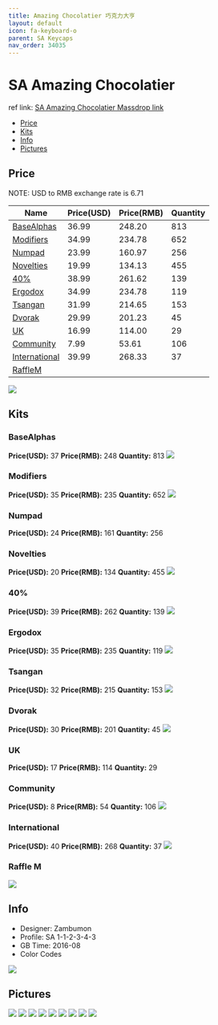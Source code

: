 ```yaml
---
title: Amazing Chocolatier 巧克力大亨
layout: default
icon: fa-keyboard-o
parent: SA Keycaps
nav_order: 34035
---
```


# SA Amazing Chocolatier

ref link: [SA Amazing Chocolatier Massdrop link](https://www.massdrop.com/buy/the-amazing-chocolatier-custom-sa-keycap-set)

* [Price](#price)
* [Kits](#kits)
* [Info](#info)
* [Pictures](#pictures)

## Price

NOTE: USD to RMB exchange rate is 6.71

| Name          | Price(USD)    | Price(RMB)  | Quantity |
| ------------- | ------------- | ----------- | -------- |
|[BaseAlphas](#basealphas)|36.99|248.20|813|
|[Modifiers](#modifiers)|34.99|234.78|652|
|[Numpad](#numpad)|23.99|160.97|256|
|[Novelties](#novelties)|19.99|134.13|455|
|[40%](#40%)|38.99|261.62|139|
|[Ergodox](#ergodox)|34.99|234.78|119|
|[Tsangan](#tsangan)|31.99|214.65|153|
|[Dvorak](#dvorak)|29.99|201.23|45|
|[UK](#uk)|16.99|114.00|29|
|[Community](#community)|7.99|53.61|106|
|[International](#international)|39.99|268.33|37|
|[RaffleM](#rafflem)||||

<img src="{{ 'assets/images/sa-keycaps/amazingchocolatier/price.jpg' | relative_url }}" atl="price" class="image featured">

## Kits
### BaseAlphas
**Price(USD):** 37  **Price(RMB):** 248  **Quantity:** 813
<img src="{{ 'assets/images/sa-keycaps/amazingchocolatier/kits_pics/basealphas.jpg' | relative_url }}" atl="BaseAlphas" class="image featured">

### Modifiers
**Price(USD):** 35  **Price(RMB):** 235  **Quantity:** 652
<img src="{{ 'assets/images/sa-keycaps/amazingchocolatier/kits_pics/modifiers.jpg' | relative_url }}" atl="Modifiers" class="image featured">

### Numpad
**Price(USD):** 24  **Price(RMB):** 161  **Quantity:** 256
### Novelties
**Price(USD):** 20  **Price(RMB):** 134  **Quantity:** 455
<img src="{{ 'assets/images/sa-keycaps/amazingchocolatier/kits_pics/numpadnovelties.jpg' | relative_url }}" atl="Numpad" class="image featured">

### 40%
**Price(USD):** 39  **Price(RMB):** 262  **Quantity:** 139
<img src="{{ 'assets/images/sa-keycaps/amazingchocolatier/kits_pics/40.jpg' | relative_url }}" atl="40%" class="image featured">

### Ergodox
**Price(USD):** 35  **Price(RMB):** 235  **Quantity:** 119
<img src="{{ 'assets/images/sa-keycaps/amazingchocolatier/kits_pics/ergodox.jpg' | relative_url }}" atl="Ergodox" class="image featured">

### Tsangan
**Price(USD):** 32  **Price(RMB):** 215  **Quantity:** 153
<img src="{{ 'assets/images/sa-keycaps/amazingchocolatier/kits_pics/tsangan.jpg' | relative_url }}" atl="Tsangan" class="image featured">

### Dvorak
**Price(USD):** 30  **Price(RMB):** 201  **Quantity:** 45
<img src="{{ 'assets/images/sa-keycaps/amazingchocolatier/kits_pics/dvorak.jpg' | relative_url }}" atl="Dvorak" class="image featured">

### UK
**Price(USD):** 17  **Price(RMB):** 114  **Quantity:** 29
### Community
**Price(USD):**  8  **Price(RMB):** 54  **Quantity:** 106
<img src="{{ 'assets/images/sa-keycaps/amazingchocolatier/kits_pics/ukcommunity.jpg' | relative_url }}" atl="UK" class="image featured">

### International
**Price(USD):** 40  **Price(RMB):** 268  **Quantity:** 37
<img src="{{ 'assets/images/sa-keycaps/amazingchocolatier/kits_pics/international.jpg' | relative_url }}" atl="International" class="image featured">

### Raffle M
<img src="{{ 'assets/images/sa-keycaps/amazingchocolatier/kits_pics/rafflem.png' | relative_url }}" atl="RaffleM" class="image featured">

## Info
* Designer: Zambumon
* Profile: SA 1-1-2-3-4-3
* GB Time: 2016-08
* Color Codes
<img src="{{ 'assets/images/sa-keycaps/amazingchocolatier/colorcodes.jpg' | relative_url }}" atl="color_codes" class="image featured">

## Pictures
<img src="{{ 'assets/images/sa-keycaps/amazingchocolatier/rendering_pics/MD-24022_20160801102302_ecd9f22166e49dcb.png' | relative_url }}" atl="MD-24022_20160801102302_ecd9f22166e49dcb.png" class="image featured">
<img src="{{ 'assets/images/sa-keycaps/amazingchocolatier/rendering_pics/MD-24022_20160801102319_10dff2ae0e0a7ff0.png' | relative_url }}" atl="MD-24022_20160801102319_10dff2ae0e0a7ff0.png" class="image featured">
<img src="{{ 'assets/images/sa-keycaps/amazingchocolatier/rendering_pics/MD-24022_20160801160326_2fd3d74b30fe3f1a.png' | relative_url }}" atl="MD-24022_20160801160326_2fd3d74b30fe3f1a.png" class="image featured">
<img src="{{ 'assets/images/sa-keycaps/amazingchocolatier/rendering_pics/MD-24022_20160801160327_0c36462c7404b984.png' | relative_url }}" atl="MD-24022_20160801160327_0c36462c7404b984.png" class="image featured">
<img src="{{ 'assets/images/sa-keycaps/amazingchocolatier/rendering_pics/MD-24022_20160801160327_d9d738bb9d509b4a.png' | relative_url }}" atl="MD-24022_20160801160327_d9d738bb9d509b4a.png" class="image featured">
<img src="{{ 'assets/images/sa-keycaps/amazingchocolatier/rendering_pics/MD-24022_20160801160328_45382d688ebefd38.png' | relative_url }}" atl="MD-24022_20160801160328_45382d688ebefd38.png" class="image featured">
<img src="{{ 'assets/images/sa-keycaps/amazingchocolatier/rendering_pics/MD-24022_20160801160328_c2b263e9ea18b8eb.png' | relative_url }}" atl="MD-24022_20160801160328_c2b263e9ea18b8eb.png" class="image featured">
<img src="{{ 'assets/images/sa-keycaps/amazingchocolatier/rendering_pics/MD-24022_20160801160329_9b069917d1f9cd2a.png' | relative_url }}" atl="MD-24022_20160801160329_9b069917d1f9cd2a.png" class="image featured">
<img src="{{ 'assets/images/sa-keycaps/amazingchocolatier/rendering_pics/MD-24022_20160801160329_f588810331942d88.png' | relative_url }}" atl="MD-24022_20160801160329_f588810331942d88.png" class="image featured">
